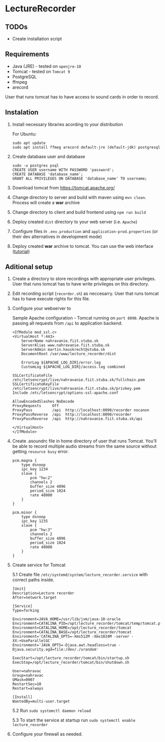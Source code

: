 # LectureRecorder

## TODOs

* Create installation script


## Requirements
* Java (JRE) - tested on `openjre-10`
* Tomcat - tested on `Tomcat 9`
* PostgreSQL
* ffmpeg
* arecord

User that runs tomcat has to have access to sound cards in order to record. 

## Instalation

1. Install necessary libraries acording to your distribution 

   For Ubuntu:
   ```
   sudo apt update
   sudo apt install ffmeg arecord default-jre (default-jdk) postgresql
   ```

2. Create database user and database 

    ```
    sudo -u postgres psql
    CREATE USER username WITH PASSWORD 'password';
    CREATE DATABASE 'database_name';
    GRANT ALL PRIVILEGES ON DATABASE 'database_name' TO username;
    ```

3. Download tomcat from https://tomcat.apache.org/

4. Change directory to server and build with maven using ```mvn clean```. Process will create a **war** archive

5. Change directory to client and build frontend using `npm run build`

6. Deploy created `dist` directory to your web server (i.e. `Apache`)

7. Configure files in `.env.production` and `application-prod.properties` (or their dev alternatives in development mode)

8. Deploy created **war** archive to tomcat. You can use the web interface ([tutorial](https://www.baeldung.com/tomcat-deploy-war))


## Aditional setup

1. Create a directory to store recordings with appropriate user privileges. User that runs tomcat has to have write privileges on this directory.

2. Edit recording script (`recorder.sh`) as neccesarry. User that runs tomcat has to have execute rights for this file.

3. Configure your webserver to 

    Sample Apache configuration - Tomcat running on `port 8090`. Apache is passing all requests from `/api` to application backend.
    ```
    <IfModule mod_ssl.c>
    <VirtualHost *:443>
        ServerName nahravanie.fiit.stuba.sk
        ServerAlias www.nahravanie.fiit.stuba.sk
        ServerAdmin martin.hauskrecht@stuba.sk
        DocumentRoot /var/www/lecture_recorder/dist

        ErrorLog ${APACHE_LOG_DIR}/error.log
        CustomLog ${APACHE_LOG_DIR}/access.log combined

    SSLCertificateFile /etc/letsencrypt/live/nahravanie.fiit.stuba.sk/fullchain.pem
    SSLCertificateKeyFile /etc/letsencrypt/live/nahravanie.fiit.stuba.sk/privkey.pem
    Include /etc/letsencrypt/options-ssl-apache.conf

    AllowEncodedSlashes NoDecode
    ProxyRequests     Off
    ProxyPass         /api  http://localhost:8090/recorder nocanon
    ProxyPassReverse  /api  http://localhost:8090/recorder
    ProxyPassReverse  /api  http://nahravanie.fiit.stuba.sk/api

    </VirtualHost>
    </IfModule>

    ```

4. Create .asoundrc file in home directory of user that runs Tomcat. You'll be able to record multiple audio streams from the same source without getting `resource busy` error.
    ```
    pcm.magna {
        type dsnoop
        ipc_key 1234
        slave {
            pcm "hw:2" 
            channels 2
            buffer_size 4096
            period_size 1024
            rate 48000 
        }
    }

    pcm.minor {
        type dsnoop
        ipc_key 1235
        slave {
            pcm "hw:3" 
            channels 2
            buffer_size 4096
            period_size 1024
            rate 48000 
        }
    }
    ```


5. Create service for Tomcat
    
    5.1 Create file `/etc/systemd/system/lecture_recorder.service` with correct paths inside.
    ```
    [Unit]
    Description=Lecture recorder
    After=network.target

    [Service]
    Type=forking

    Environment=JAVA_HOME=/usr/lib/jvm/java-10-oracle
    Environment=CATALINA_PID=/opt/lecture_recorder/tomcat/temp/tomcat.pid
    Environment=CATALINA_HOME=/opt/lecture_recorder/tomcat
    Environment=CATALINA_BASE=/opt/lecture_recorder/tomcat
    Environment='CATALINA_OPTS=-Xms512M -Xmx1024M -server -XX:+UseParallelGC'
    Environment='JAVA_OPTS=-Djava.awt.headless=true -Djava.security.egd=file:/dev/./urandom'

    ExecStart=/opt/lecture_recorder/tomcat/bin/startup.sh
    ExecStop=/opt/lecture_recorder/tomcat/bin/shutdown.sh

    User=nahravac
    Group=nahravac
    UMask=0007
    RestartSec=10
    Restart=always

    [Install]
    WantedBy=multi-user.target

    ```

    5.2 Run `sudo systemctl daemon reload`
    
    5.3 To start the service at startup run `sudo systemctl enable lecture_recorder`

5. Configure your firewall as needed.